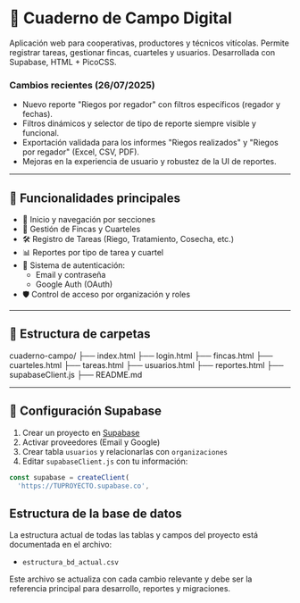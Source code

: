 # 📒 Cuaderno de Campo Digital

Aplicación web para cooperativas, productores y técnicos vitícolas. Permite registrar tareas, gestionar fincas, cuarteles y usuarios. Desarrollada con Supabase, HTML + PicoCSS.


### Cambios recientes (26/07/2025)
- Nuevo reporte "Riegos por regador" con filtros específicos (regador y fechas).
- Filtros dinámicos y selector de tipo de reporte siempre visible y funcional.
- Exportación validada para los informes "Riegos realizados" y "Riegos por regador" (Excel, CSV, PDF).
- Mejoras en la experiencia de usuario y robustez de la UI de reportes.

---

## 🚀 Funcionalidades principales

- 🏡 Inicio y navegación por secciones
- 🌱 Gestión de Fincas y Cuarteles
- 🛠 Registro de Tareas (Riego, Tratamiento, Cosecha, etc.)
- 📊 Reportes por tipo de tarea y cuartel
- 👤 Sistema de autenticación:
  - Email y contraseña
  - Google Auth (OAuth)
- 🛡 Control de acceso por organización y roles

---

## 🧪 Estructura de carpetas

cuaderno-campo/
├── index.html
├── login.html
├── fincas.html
├── cuarteles.html
├── tareas.html
├── usuarios.html
├── reportes.html
├── supabaseClient.js
├── README.md




---

## 🔐 Configuración Supabase

1. Crear un proyecto en [Supabase](https://supabase.com)
2. Activar proveedores (Email y Google)
3. Crear tabla `usuarios` y relacionarlas con `organizaciones`
4. Editar `supabaseClient.js` con tu información:

```js
const supabase = createClient(
  'https://TUPROYECTO.supabase.co',
```

## Estructura de la base de datos

La estructura actual de todas las tablas y campos del proyecto está documentada en el archivo:

- `estructura_bd_actual.csv`

Este archivo se actualiza con cada cambio relevante y debe ser la referencia principal para desarrollo, reportes y migraciones.


